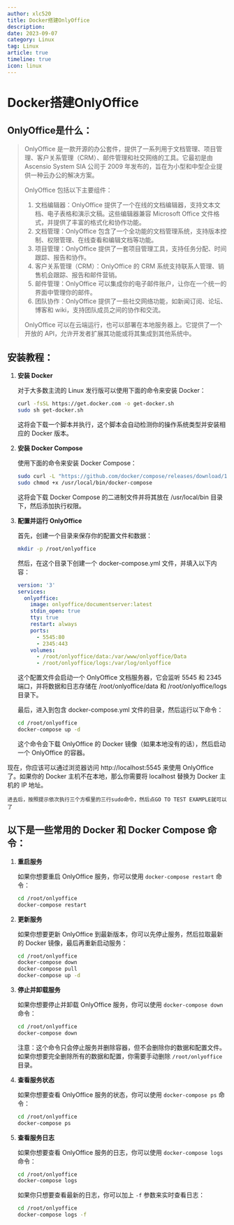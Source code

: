 ```yaml
---
author: xlc520
title: Docker搭建OnlyOffice
description: 
date: 2023-09-07
category: Linux
tag: Linux
article: true
timeline: true
icon: linux
---
```




# Docker搭建OnlyOffice

## OnlyOffice是什么：

> OnlyOffice 是一款开源的办公套件，提供了一系列用于文档管理、项目管理、客户关系管理（CRM）、邮件管理和社交网络的工具。它最初是由 Ascensio System SIA 公司于 2009 年发布的，旨在为小型和中型企业提供一种云办公的解决方案。
>
> OnlyOffice 包括以下主要组件：
>
> 1. 文档编辑器：OnlyOffice 提供了一个在线的文档编辑器，支持文本文档、电子表格和演示文稿。这些编辑器兼容 Microsoft Office 文件格式，并提供了丰富的格式化和协作功能。
> 2. 文档管理：OnlyOffice 包含了一个全功能的文档管理系统，支持版本控制、权限管理、在线查看和编辑文档等功能。
> 3. 项目管理：OnlyOffice 提供了一套项目管理工具，支持任务分配、时间跟踪、报告和协作。
> 4. 客户关系管理（CRM）：OnlyOffice 的 CRM 系统支持联系人管理、销售机会跟踪、报告和邮件营销。
> 5. 邮件管理：OnlyOffice 可以集成你的电子邮件账户，让你在一个统一的界面中管理你的邮件。
> 6. 团队协作：OnlyOffice 提供了一些社交网络功能，如新闻订阅、论坛、博客和 wiki，支持团队成员之间的协作和交流。
>
> OnlyOffice 可以在云端运行，也可以部署在本地服务器上。它提供了一个开放的 API，允许开发者扩展其功能或将其集成到其他系统中。

## 安装教程：

1. **安装 Docker**

   对于大多数主流的 Linux 发行版可以使用下面的命令来安装 Docker：

   ```bash
   curl -fsSL https://get.docker.com -o get-docker.sh
   sudo sh get-docker.sh
   ```

   这将会下载一个脚本并执行，这个脚本会自动检测你的操作系统类型并安装相应的 Docker 版本。

2. **安装 Docker Compose**

   使用下面的命令来安装 Docker Compose：

   ```bash
   sudo curl -L "https://github.com/docker/compose/releases/download/1.29.2/docker-compose-$(uname -s)-$(uname -m)" -o /usr/local/bin/docker-compose
   sudo chmod +x /usr/local/bin/docker-compose
   ```

   这将会下载 Docker Compose 的二进制文件并将其放在 /usr/local/bin 目录下，然后添加执行权限。

3. **配置并运行 OnlyOffice**

   首先，创建一个目录来保存你的配置文件和数据：

   ```bash
   mkdir -p /root/onlyoffice
   ```

   然后，在这个目录下创建一个 docker-compose.yml 文件，并填入以下内容：

   ```yaml
   version: '3'
   services:
     onlyoffice:
       image: onlyoffice/documentserver:latest
       stdin_open: true
       tty: true
       restart: always
       ports:
         - 5545:80
         - 2345:443
       volumes:
         - /root/onlyoffice/data:/var/www/onlyoffice/Data
         - /root/onlyoffice/logs:/var/log/onlyoffice
   ```

   这个配置文件会启动一个 OnlyOffice 文档服务器，它会监听 5545 和 2345 端口，并将数据和日志存储在 /root/onlyoffice/data 和 /root/onlyoffice/logs 目录下。

   最后，进入到包含 docker-compose.yml 文件的目录，然后运行以下命令：

   ```bash
   cd /root/onlyoffice
   docker-compose up -d
   ```

   这个命令会下载 OnlyOffice 的 Docker 镜像（如果本地没有的话），然后启动一个 OnlyOffice 的容器。

现在，你应该可以通过浏览器访问 http://localhost:5545 来使用 OnlyOffice 了。如果你的 Docker 主机不在本地，那么你需要将 localhost 替换为 Docker 主机的 IP 地址。

```
进去后，按照提示依次执行三个方框里的三行sudo命令，然后点GO TO TEST EXAMPLE就可以了
```

## 以下是一些常用的 Docker 和 Docker Compose 命令：

1. **重启服务**

   如果你想要重启 OnlyOffice 服务，你可以使用 `docker-compose restart` 命令：

   ```bash
   cd /root/onlyoffice
   docker-compose restart
   ```

2. **更新服务**

   如果你想要更新 OnlyOffice 到最新版本，你可以先停止服务，然后拉取最新的 Docker 镜像，最后再重新启动服务：

   ```bash
   cd /root/onlyoffice
   docker-compose down
   docker-compose pull
   docker-compose up -d
   ```

3. **停止并卸载服务**

   如果你想要停止并卸载 OnlyOffice 服务，你可以使用 `docker-compose down` 命令：

   ```bash
   cd /root/onlyoffice
   docker-compose down
   ```

   注意：这个命令只会停止服务并删除容器，但不会删除你的数据和配置文件。如果你想要完全删除所有的数据和配置，你需要手动删除 `/root/onlyoffice` 目录。

4. **查看服务状态**

   如果你想要查看 OnlyOffice 服务的状态，你可以使用 `docker-compose ps` 命令：

   ```bash
   cd /root/onlyoffice
   docker-compose ps
   ```

5. **查看服务日志**

   如果你想要查看 OnlyOffice 服务的日志，你可以使用 `docker-compose logs` 命令：

   ```bash
   cd /root/onlyoffice
   docker-compose logs
   ```

   如果你只想要查看最新的日志，你可以加上 `-f` 参数来实时查看日志：

   ```bash
   cd /root/onlyoffice
   docker-compose logs -f
   ```